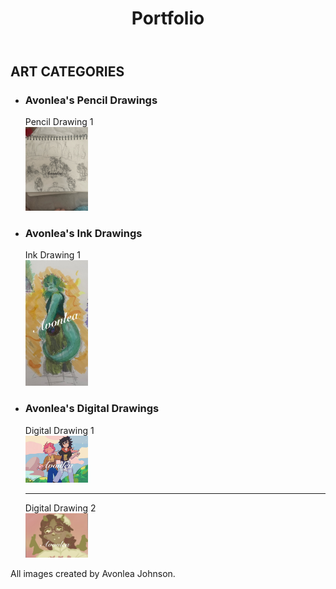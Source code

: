 <!DOCTYPE html>
<html lang="en">
<!--HERE IS THE HEAD-->
  <head>
    <title>Avonlea's Portfolio</title>
  </head>
<!--HERE IS THE BODY-->
<body>
  <!--HERE IS FIRST SEMANTIC ELEMENT-->
  <header>
    <!--HERE IS THE SECOND SEMANTIC ELEMENT-->
    <h1>Portfolio</h1>
  </header>
  <!--HERE IS THE THIRD SEMANTIC ELEMENT-->
  <main>
    <!--HERE IS THE LIST WITH 3 ITEMS-->
    <section>
      <h2>ART CATEGORIES</h2>
        <ul>
          <!--PENCIL-->
          <li>
            <h3>Avonlea's Pencil Drawings</h3>
            <p>Pencil Drawing 1<br>
            <a href="https://raw.githubusercontent.com/iteratingrachel/iteratingrachel.github.io/main/AvPencil1.jpg"><img src="https://raw.githubusercontent.com/iteratingrachel/iteratingrachel.github.io/main/AvPencil1.jpg" alt="Pencil Drawing 1" style="width:100px">
            </a>
            </p>
          </li>
         <!--INK-->
          <li>
            <h3>Avonlea's Ink Drawings</h3>
            <p>Ink Drawing 1<br>
            <a href="https://raw.githubusercontent.com/iteratingrachel/iteratingrachel.github.io/main/AvInk1.jpg"><img src="https://raw.githubusercontent.com/iteratingrachel/iteratingrachel.github.io/main/AvInk1.jpg" alt="Ink Drawing 1" style="width:100px"></a>
            </p>
          </li>  
          <!--DIGITAL-->
          <li>
            <h3>Avonlea's Digital Drawings</h3>
            <p>Digital Drawing 1<br> 
              <a  href="https://raw.githubusercontent.com/iteratingrachel/iteratingrachel.github.io/main/AvDigital1.jpg"><img src="https://raw.githubusercontent.com/iteratingrachel/iteratingrachel.github.io/main/AvDigital1.jpg" alt="Digital Drawing 1" style="width:100px"></a>
            </p>
            <hr>     
            <p>Digital Drawing 2<br>
            <a href="https://raw.githubusercontent.com/iteratingrachel/iteratingrachel.github.io/main/AvDigital2.jpg"><img src="https://raw.githubusercontent.com/iteratingrachel/iteratingrachel.github.io/main/AvDigital2.jpg" alt="Digital Drawing 2" style="width:100px"></a>
            </p>   
          </li>  
      </ul>
  </section>
  </main>
<footer> 
  <p>All images created by Avonlea Johnson.</p>
</footer>
</body>
</html>
